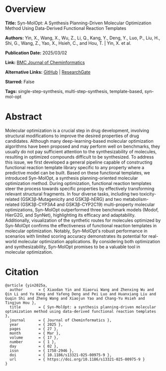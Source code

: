# Overview
**Title:**
Syn-MolOpt: A Synthesis Planning-Driven Molecular Optimization Method Using Data-Derived Functional Reaction Templates

**Authors:**
Yin, X., Wang, X., Wu, Z., Li, Q., Kang, Y., Deng, Y., Luo, P., Liu, H., Shi, G., Wang, Z., Yao, X., Hsieh, C., and Hou, T. |
Yin, X. et al.

**Publication Date:**
2025/03/02

**Link:**
[BMC Journal of Cheminformatics](https://jcheminf.biomedcentral.com/articles/10.1186/s13321-025-00975-9)

**Alternative Links:**
[GitHub](https://github.com/xiaodanyin/Syn-MolOpt) |
[ResearchGate](https://www.researchgate.net/publication/389501446_Syn-MolOpt_a_synthesis_planning-driven_molecular_optimization_method_using_data-derived_functional_reaction_templates)

**Starred:**
False

**Tags:**
single-step-synthesis, multi-step-synthesis, template-based, syn-mol-opt


# Abstract
Molecular optimization is a crucial step in drug development, involving structural modifications to improve the desired properties of drug candidates.
Although many deep-learning-based molecular optimization algorithms have been proposed and may perform well on benchmarks, they usually do not pay sufficient attention to the synthesizability of molecules, resulting in optimized compounds difficult to be synthesized.
To address this issue, we first developed a general pipeline capable of constructing functional reaction template library specific to any property where a predictive model can be built.
Based on these functional templates, we introduced Syn-MolOpt, a synthesis planning-oriented molecular optimization method.
During optimization, functional reaction templates steer the process towards specific properties by effectively transforming relevant structural fragments.
In four diverse tasks, including two toxicity-related (GSK3β-Mutagenicity and GSK3β-hERG) and two metabolism-related (GSK3β-CYP3A4 and GSK3β-CYP2C19) multi-property molecular optimizations, Syn-MolOpt outperformed three benchmark models (Modof, HierG2G, and SynNet), highlighting its efficacy and adaptability.
Additionally, visualization of the synthetic routes for molecules optimized by Syn-MolOpt confirms the effectiveness of functional reaction templates in molecular optimization.
Notably, Syn-MolOpt's robust performance in scenarios with limited scoring accuracy demonstrates its potential for real-world molecular optimization applications.
By considering both optimization and synthesizability, Syn-MolOpt promises to be a valuable tool in molecular optimization.


# Citation
```
@article {yin2025a,
  author       = { Xiaodan Yin and Xiaorui Wang and Zhenxing Wu and Qin Li and Yu Kang and Yafeng Deng and Pei Luo and Huanxiang Liu and Guqin Shi and Zheng Wang and Xiaojun Yao and Chang-Yu Hsieh and Tingjun Hou },
  title        = { Syn-MolOpt: a synthesis planning-driven molecular optimization method using data-derived functional reaction templates },
  journal      = { Journal of Cheminformatics },
  year         = { 2025 },
  pages        = { 27 },
  month        = { Mar },
  volume       = { 17 },
  number       = { 1 },
  day          = { 02 },
  issn         = { 1758-2946 },
  doi          = { 10.1186/s13321-025-00975-9 },
  url          = { https://doi.org/10.1186/s13321-025-00975-9 }
}
```

